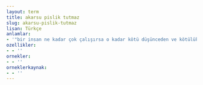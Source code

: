 ```yaml
---
layout: term
title: akarsu pislik tutmaz
slug: akarsu-pislik-tutmaz
lisan: Türkçe
anlamlar:
- '"bir insan ne kadar çok çalışırsa o kadar kötü düşünceden ve kötülük yapmaktan uzak olur" anlamında kullanılan bir söz'
ozellikler:
- - ''
ornekler:
- - ''
orneklerkaynak:
- - ''
---
```

